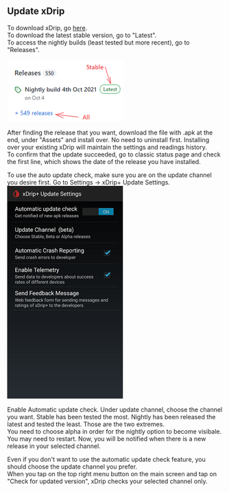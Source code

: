 ## Update xDrip  

To download xDrip, go [here](https://github.com/NightscoutFoundation/xDrip/).  
To download the latest stable version, go to "Latest".  
To access the nightly builds (least tested but more recent), go to "Releases".  
  
![](./images/Releases.png) 
  
    

After finding the release that you want, download the file with .apk at the end, under "Assets" and install over.  No need to uninstall first.  Installing over your existing xDrip will maintain the settings and readings history.  
To confirm that the update succeeded, go to classic status page and check the first line, which shows the date of the release you have installed.  



To use the auto update check, make sure you are on the update channel you desire first.  Go to Settings -> xDrip+ Update Settings.  
![](./images/auto_update.png)  

Enable Automatic update check.  Under update channel, choose the channel you want.  Stable has been tested the most.  Nightly has been released the latest and tested the least.  Those are the two extremes.  
You need to choose alpha in order for the nightly option to become visibale.  
You may need to restart.  Now, you will be notified when there is a new release in your selected channel.  

Even if you don't want to use the automatic update check feature, you should choose the update channel you prefer.  
When you tap on the top right menu button on the main screen and tap on "Check for updated version", xDrip checks your selected channel only.  
